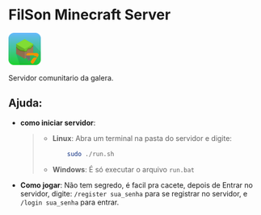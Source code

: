 # FilSon Minecraft Server

![alt](./server/server-icon.png)

Servidor comunitario da galera.

## Ajuda:

- **como iniciar servidor**:

  > - **Linux**:
  >   Abra um terminal na pasta do servidor e digite:
  >   ```bash
  >       sudo ./run.sh
  >   ```
  > - **Windows**:
  >   É só executar o arquivo `run.bat`

- **Como jogar**:
  Não tem segredo, é facil pra cacete,
  depois de Entrar no servidor, digite:
  `/register sua_senha` para se registrar no servidor, e `/login sua_senha` para entrar.
